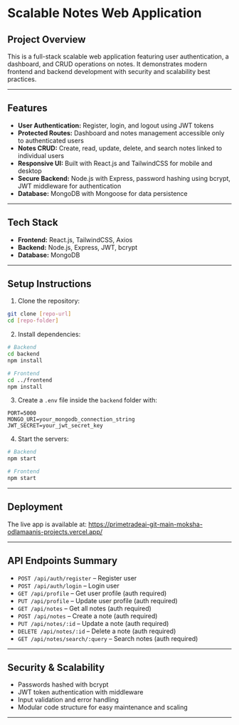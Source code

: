 
# Scalable Notes Web Application

## Project Overview

This is a full-stack scalable web application featuring user authentication, a dashboard, and CRUD operations on notes. It demonstrates modern frontend and backend development with security and scalability best practices.

---

## Features

* **User Authentication:** Register, login, and logout using JWT tokens
* **Protected Routes:** Dashboard and notes management accessible only to authenticated users
* **Notes CRUD:** Create, read, update, delete, and search notes linked to individual users
* **Responsive UI:** Built with React.js and TailwindCSS for mobile and desktop
* **Secure Backend:** Node.js with Express, password hashing using bcrypt, JWT middleware for authentication
* **Database:** MongoDB with Mongoose for data persistence

---

## Tech Stack

* **Frontend:** React.js, TailwindCSS, Axios
* **Backend:** Node.js, Express, JWT, bcrypt
* **Database:** MongoDB

---

## Setup Instructions

1. Clone the repository:

```bash
git clone [repo-url]
cd [repo-folder]
```

2. Install dependencies:

```bash
# Backend
cd backend
npm install

# Frontend
cd ../frontend
npm install
```

3. Create a `.env` file inside the `backend` folder with:

```env
PORT=5000
MONGO_URI=your_mongodb_connection_string
JWT_SECRET=your_jwt_secret_key
```

4. Start the servers:

```bash
# Backend
npm start

# Frontend
npm start
```

---

## Deployment

The live app is available at:
https://primetradeai-git-main-moksha-odlamaanis-projects.vercel.app/

---

## API Endpoints Summary

* `POST /api/auth/register` – Register user
* `POST /api/auth/login` – Login user
* `GET /api/profile` – Get user profile (auth required)
* `PUT /api/profile` – Update user profile (auth required)
* `GET /api/notes` – Get all notes (auth required)
* `POST /api/notes` – Create a note (auth required)
* `PUT /api/notes/:id` – Update a note (auth required)
* `DELETE /api/notes/:id` – Delete a note (auth required)
* `GET /api/notes/search/:query` – Search notes (auth required)

---

## Security & Scalability

* Passwords hashed with bcrypt
* JWT token authentication with middleware
* Input validation and error handling
* Modular code structure for easy maintenance and scaling

---


